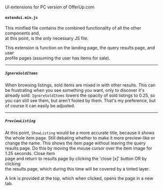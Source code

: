 UI extensions for PC version of OfferUp.com  

#### `extendui.min.js`  
This minified file contains the combined functionality of all the other components and,  
at this point, is the only necessary JS file.  

This extension is function on the landing page, the query results page, and  user  
profile pages (assuming the user has items for sale).
___  

##### `IgnoreSoldItems`   
When browsing listings, sold items are mixed in with other results.
This can be frustrating when you see something you want, only to discover it's already
sold.  `IgnoreSoldItems` lowers the opacity of sold listings to 0.25, so you can still
see them, but aren't fooled by them. That's my preference, but of course it can easily
be adjusted.  
___  

##### `PreviewListing`  
At this point, `ShowListing` would be a more accurate title, because it
shows the whole item page. Still debating whether to make it more preview-like or
change the name. This shows the item page without leaving the query results page.
Do this by moving the mouse cursor over the item image for 1.25 seconds. Close item  
page and return to results page by clicking the 'close [x]' button OR by clicking  
the results page, which during this time will be covered by a tinted layer.  

A link is provided at the top, which when clicked, opens the page in a new tab.  
